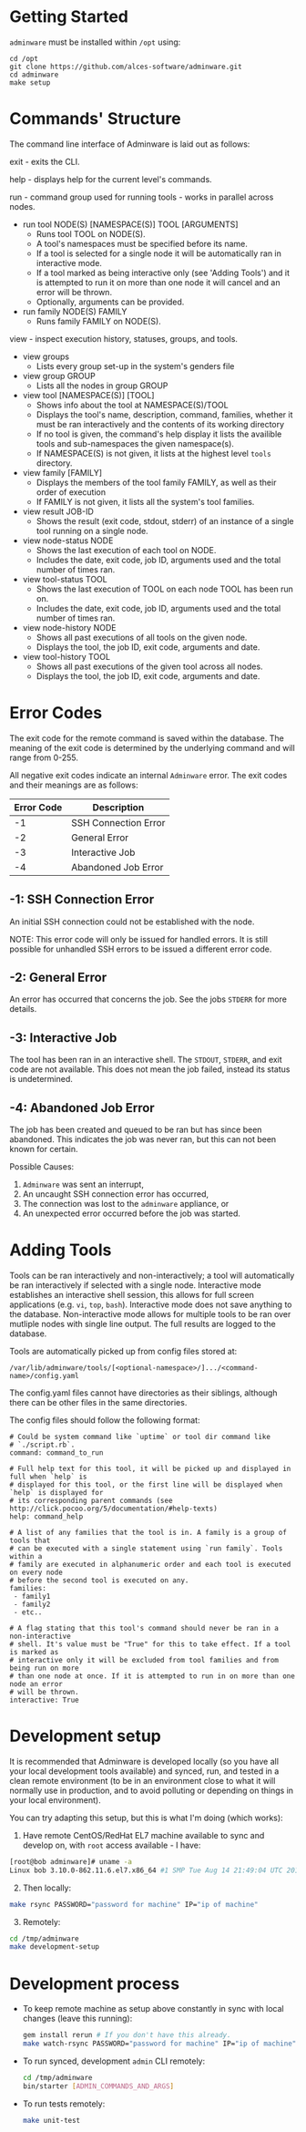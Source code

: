 
# Getting Started
`adminware` must be installed within `/opt` using:
```
cd /opt
git clone https://github.com/alces-software/adminware.git
cd adminware
make setup
```

# Commands' Structure
The command line interface of Adminware is laid out as follows:

exit - exits the CLI.

help - displays help for the current level's commands.

run - command group used for running tools - works in parallel across nodes.
 - run tool NODE(S) [NAMESPACE(S)] TOOL [ARGUMENTS]
    - Runs tool TOOL on NODE(S).
    - A tool's namespaces must be specified before its name.
    - If a tool is selected for a single node it will be automatically ran
      in interactive mode.
    - If a tool marked as being interactive only (see 'Adding Tools') and it is 
      attempted to run it on more than one node it will cancel and an error will
      be thrown.
    - Optionally, arguments can be provided.
 - run family NODE(S) FAMILY
    - Runs family FAMILY on NODE(S).

view - inspect execution history, statuses, groups, and tools.
 - view groups
    - Lists every group set-up in the system's genders file
 - view group GROUP
    - Lists all the nodes in group GROUP
 - view tool [NAMESPACE(S)] [TOOL]
    - Shows info about the tool at NAMESPACE(S)/TOOL
    - Displays the tool's name, description, command, families, whether it must
      be ran interactively and the contents of its working directory
    - If no tool is given, the command's help display it lists the availible tools
      and sub-namespaces the given namespace(s).
    - If NAMESPACE(S) is not given, it lists at the highest level `tools` directory.
 - view family [FAMILY]
    - Displays the members of the tool family FAMILY, as well as their order of
      execution
    - If FAMILY is not given, it lists all the system's tool families.
 - view result JOB-ID
    - Shows the result (exit code, stdout, stderr) of an instance of a single
      tool running on a single node.
 - view node-status NODE
    - Shows the last execution of each tool on NODE.
    - Includes the date, exit code, job ID, arguments used and the total number
      of times ran.
 - view tool-status TOOL
    - Shows the last execution of TOOL on each node TOOL has been run on.
    - Includes the date, exit code, job ID, arguments used and the total number
      of times ran.
 - view node-history NODE
    - Shows all past executions of all tools on the given node.
    - Displays the tool, the job ID, exit code, arguments and date.
 - view tool-history TOOL
    - Shows all past executions of the given tool across all nodes.
    - Displays the tool, the job ID, exit code, arguments and date.

# Error Codes

The exit code for the remote command is saved within the database. The meaning
of the exit code is determined by the underlying command and will range from
0-255.

All negative exit codes indicate an internal `Adminware` error. The exit codes
and their meanings are as follows:

| Error Code | Description             |
| ---------- | ----------------------- |
| -1         | SSH Connection Error    |
| -2         | General Error           |
| -3         | Interactive Job         |
| -4         | Abandoned Job Error     |

## -1: SSH Connection Error
An initial SSH connection could not be established with the node.

NOTE: This error code will only be issued for handled errors. It is still
possible for unhandled SSH errors to be issued a different error code.

## -2: General Error
An error has occurred that concerns the job. See the jobs `STDERR` for more
details.

## -3: Interactive Job
The tool has been ran in an interactive shell. The `STDOUT`, `STDERR`, and
exit code are not available. This does not mean the job failed, instead its
status is undetermined.

## -4: Abandoned Job Error
The job has been created and queued to be ran but has since been abandoned.
This indicates the job was never ran, but this can not been known for
certain.

Possible Causes:
1. `Adminware` was sent an interrupt,
2. An uncaught SSH connection error has occurred,
3. The connection was lost to the `adminware` appliance, or
4. An unexpected error occurred before the job was started.

# Adding Tools
Tools can be ran interactively and non-interactively; a tool will automatically
be ran interactively if selected with a single node. Interactive mode establishes
an interactive shell session, this allows for full screen applications
(e.g. `vi`, `top`, `bash`). Interactive mode does not save anything to the database.
Non-interactive mode allows for multiple tools to be ran over mutliple nodes with
single line output. The full results are logged to the database.

Tools are automatically picked up from config files stored at:

`/var/lib/adminware/tools/[<optional-namespace>/].../<command-name>/config.yaml`

The config.yaml files cannot have directories as their siblings, although
there can be other files in the same directories.

The config files should follow the following format:
```
# Could be system command like `uptime` or tool dir command like
# `./script.rb`.
command: command_to_run

# Full help text for this tool, it will be picked up and displayed in full when `help` is
# displayed for this tool, or the first line will be displayed when `help` is displayed for
# its corresponding parent commands (see http://click.pocoo.org/5/documentation/#help-texts)
help: command_help

# A list of any families that the tool is in. A family is a group of tools that
# can be executed with a single statement using `run family`. Tools within a
# family are executed in alphanumeric order and each tool is executed on every node
# before the second tool is executed on any.
families:
 - family1
 - family2
 - etc..

# A flag stating that this tool's command should never be ran in a non-interactive
# shell. It's value must be "True" for this to take effect. If a tool is marked as
# interactive only it will be excluded from tool families and from being run on more
# than one node at once. If it is attempted to run in on more than one node an error
# will be thrown.
interactive: True
```

# Development setup

It is recommended that Adminware is developed locally (so you have all your
local development tools available) and synced, run, and tested in a clean
remote environment (to be in an environment close to what it will normally use
in production, and to avoid polluting or depending on things in your local
environment).

You can try adapting this setup, but this is what I'm doing (which works):

1. Have remote CentOS/RedHat EL7 machine available to sync and develop on, with
   `root` access available - I have:
  ```bash
  [root@bob adminware]# uname -a
  Linux bob 3.10.0-862.11.6.el7.x86_64 #1 SMP Tue Aug 14 21:49:04 UTC 2018 x86_64 x86_64 x86_64 GNU/Linux
  ```

2. Then locally:
  ```bash
  make rsync PASSWORD="password for machine" IP="ip of machine"
  ```

3. Remotely:
  ```bash
  cd /tmp/adminware
  make development-setup
  ```

# Development process

- To keep remote machine as setup above constantly in sync with local changes
  (leave this running):
  ```bash
  gem install rerun # If you don't have this already.
  make watch-rsync PASSWORD="password for machine" IP="ip of machine"
  ```

- To run synced, development `admin` CLI remotely:
  ```bash
  cd /tmp/adminware
  bin/starter [ADMIN_COMMANDS_AND_ARGS]
  ```

- To run tests remotely:
  ```bash
  make unit-test
  ```
